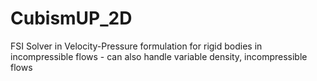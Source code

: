 # CubismUP_2D
FSI Solver in Velocity-Pressure formulation for rigid bodies in incompressible flows - can also handle variable density, incompressible flows
